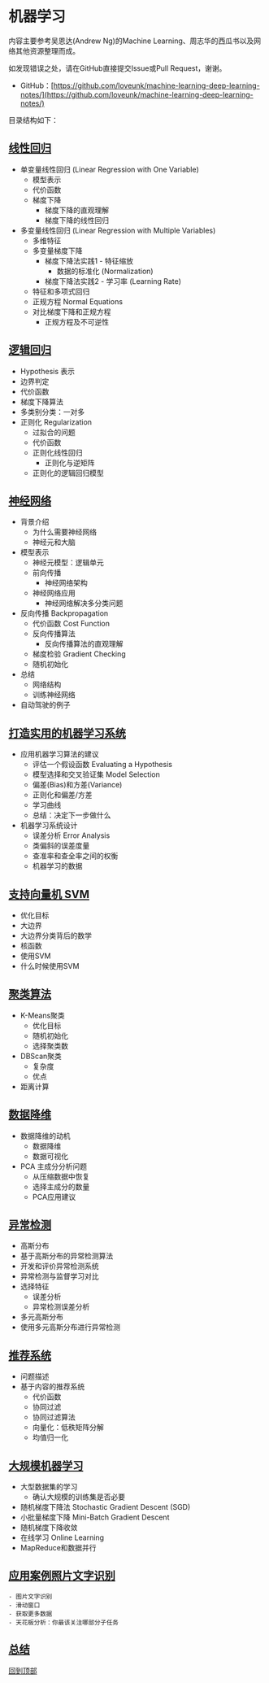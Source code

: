 # 机器学习

内容主要参考吴恩达(Andrew Ng)的Machine Learning、周志华的西瓜书以及网络其他资源整理而成。

如发现错误之处，请在GitHub直接提交Issue或Pull Request，谢谢。
* GitHub：[https://github.com/loveunk/machine-learning-deep-learning-notes/](https://github.com/loveunk/machine-learning-deep-learning-notes/)

目录结构如下：

## [线性回归](linear-regression.md)
- 单变量线性回归 (Linear Regression with One Variable)
	- 模型表示
	- 代价函数
	- 梯度下降
	  - 梯度下降的直观理解
	  - 梯度下降的线性回归
- 多变量线性回归 (Linear Regression with Multiple Variables)
	- 多维特征
	- 多变量梯度下降
	  - 梯度下降法实践1 - 特征缩放
	    - 数据的标准化 (Normalization)
	  - 梯度下降法实践2 - 学习率 (Learning Rate)
	- 特征和多项式回归
	- 正规方程 Normal Equations
	- 对比梯度下降和正规方程
	  - 正规方程及不可逆性

## [逻辑回归](logistic-regression.md)
- Hypothesis 表示
- 边界判定
- 代价函数
- 梯度下降算法
- 多类别分类：一对多
- 正则化 Regularization
	- 过拟合的问题
	- 代价函数
	- 正则化线性回归
		- 正则化与逆矩阵
	- 正则化的逻辑回归模型

## [神经网络](neural-networks.md)
- 背景介绍
  - 为什么需要神经网络
  - 神经元和大脑
- 模型表示
  - 神经元模型：逻辑单元
  - 前向传播
    - 神经网络架构
  - 神经网络应用
    - 神经网络解决多分类问题
- 反向传播 Backpropagation
  - 代价函数 Cost Function
  - 反向传播算法
    - 反向传播算法的直观理解
  - 梯度检验 Gradient Checking
  - 随机初始化
- 总结
  - 网络结构
  - 训练神经网络
- 自动驾驶的例子

## [打造实用的机器学习系统](advice-for-appying-and-system-design.md)
- 应用机器学习算法的建议
	- 评估一个假设函数 Evaluating a Hypothesis
	- 模型选择和交叉验证集 Model Selection
	- 偏差(Bias)和方差(Variance)
	- 正则化和偏差/方差
	- 学习曲线
	- 总结：决定下一步做什么
- 机器学习系统设计
	- 误差分析 Error Analysis
	- 类偏斜的误差度量
	- 查准率和查全率之间的权衡
	- 机器学习的数据

## [支持向量机 SVM](svm.md)
- 优化目标
- 大边界
- 大边界分类背后的数学
- 核函数
- 使用SVM
- 什么时候使用SVM

## [聚类算法](clustering.md)
- K-Means聚类
	- 优化目标
	- 随机初始化
	- 选择聚类数
- DBScan聚类
	- 复杂度
	- 优点
- 距离计算

## [数据降维](dimension-reduction.md)
- 数据降维的动机
	- 数据降维
	- 数据可视化
- PCA 主成分分析问题
	- 从压缩数据中恢复
	- 选择主成分的数量
	- PCA应用建议

## [异常检测](anomaly-detection.md)
- 高斯分布
- 基于高斯分布的异常检测算法
- 开发和评价异常检测系统
- 异常检测与监督学习对比
- 选择特征
	- 误差分析
	- 异常检测误差分析
- 多元高斯分布
- 使用多元高斯分布进行异常检测

## [推荐系统](recommender-system.md)
- 问题描述
- 基于内容的推荐系统
	- 代价函数
	- 协同过滤
	- 协同过滤算法
	- 向量化：低秩矩阵分解
	- 均值归一化

## [大规模机器学习](large-scale-machine-learning.md)
- 大型数据集的学习
   - 确认大规模的训练集是否必要
- 随机梯度下降法 Stochastic Gradient Descent (SGD)
- 小批量梯度下降 Mini-Batch Gradient Descent
- 随机梯度下降收敛
- 在线学习 Online Learning
- MapReduce和数据并行

## [应用案例照片文字识别](photo-ocr.md)
	- 图片文字识别
	- 滑动窗口
	- 获取更多数据
	- 天花板分析：你最该关注哪部分子任务

## [总结](summary.md)

[回到顶部](#机器学习)
